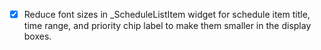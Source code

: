 - [x] Reduce font sizes in _ScheduleListItem widget for schedule item title, time range, and priority chip label to make them smaller in the display boxes.
